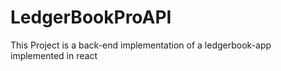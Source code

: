 # LedgerBookProAPI
This Project is a back-end implementation of a ledgerbook-app implemented in react
